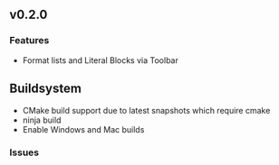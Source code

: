 ## v0.2.0

### Features

* Format lists and Literal Blocks via Toolbar

## Buildsystem 

  * CMake build support due to latest snapshots which require cmake
  * ninja build
  * Enable Windows and Mac builds

### Issues

